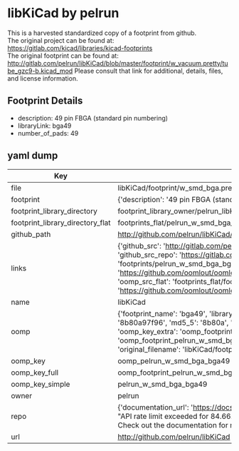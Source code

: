# libKiCad by pelrun  
This is a harvested standardized copy of a footprint from github.  
The original project can be found at:  
https://gitlab.com/kicad/libraries/kicad-footprints  
The original footprint can be found at:
http://gitlab.com/pelrun/libKiCad/blob/master/footprint/w_vacuum.pretty/tube_gzc9-b.kicad_mod
Please consult that link for additional, details, files, and license information.  
## Footprint Details
* description: 49 pin FBGA (standard pin numbering)  
* libraryLink: bga49  
* number_of_pads: 49  
## yaml dump  
| Key | Value |  
| --- | --- |  
| file | libKiCad/footprint/w_smd_bga.pretty/bga49.kicad_mod |  
| footprint | {'description': '49 pin FBGA (standard pin numbering)', 'libraryLink': 'bga49', 'number_of_pads': 49} |  
| footprint_library_directory | footprint_library_owner/pelrun_libKiCad |  
| footprint_library_directory_flat | footprints_flat/pelrun_w_smd_bga_bga49/working |  
| github_path | http://github.com/pelrun/libKiCad/blob/master/footprint/w_smd_bga.pretty/bga49.kicad_mod |  
| links | {'github_src': 'http://gitlab.com/pelrun/libKiCad/blob/master/footprint/w_vacuum.pretty/tube_gzc9-b.kicad_mod', 'github_src_repo': 'https://gitlab.com/kicad/libraries/kicad-footprints', 'oomp_bot': 'footprints/pelrun_w_smd_bga_bga49/working', 'oomp_bot_github': 'https://github.com/oomlout/oomlout_oomp_footprint_bot/tree/main/footprints/pelrun_w_smd_bga_bga49/working', 'oomp_src_flat': 'footprints_flat/footprints_flat/pelrun_w_smd_bga_bga49/working', 'oomp_src_flat_github': 'https://github.com/oomlout/oomlout_oomp_footprint_src/tree/main/footprints_flat/pelrun_w_smd_bga_bga49/working'} |  
| name | libKiCad |  
| oomp | {'footprint_name': 'bga49', 'library_name': 'w_smd_bga', 'md5': '8b80a97f9674cad06dcb059ef5b47193', 'md5_10': '8b80a97f96', 'md5_5': '8b80a', 'md5_6': '8b80a9', 'oomp_key': 'oomp_pelrun_w_smd_bga_bga49', 'oomp_key_extra': 'oomp_footprint_pelrun_w_smd_bga_bga49', 'oomp_key_full': 'oomp_footprint_pelrun_w_smd_bga_bga49_8b80a9', 'oomp_key_simple': 'pelrun_w_smd_bga_bga49', 'original_filename': 'libKiCad/footprint/w_smd_bga.pretty/bga49.kicad_mod', 'owner_name': 'pelrun'} |  
| oomp_key | oomp_pelrun_w_smd_bga_bga49 |  
| oomp_key_full | oomp_footprint_pelrun_w_smd_bga_bga49 |  
| oomp_key_simple | pelrun_w_smd_bga_bga49 |  
| owner | pelrun |  
| repo | {'documentation_url': 'https://docs.github.com/rest/overview/resources-in-the-rest-api#rate-limiting', 'message': "API rate limit exceeded for 84.66.173.59. (But here's the good news: Authenticated requests get a higher rate limit. Check out the documentation for more details.)"} |  
| url | http://github.com/pelrun/libKiCad |  


